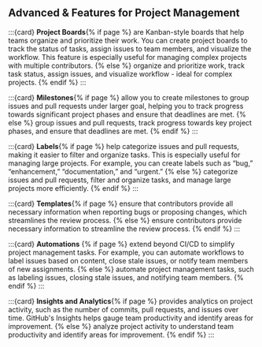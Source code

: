 ## Advanced <i class="fab fa-github"></i>&<i class="fab fa-gitlab"></i> Features for Project Management

:::{card}
**Project Boards**{% if page %}
are Kanban-style boards that help teams organize and prioritize their work. 
You can create project boards to track the status of tasks, assign issues to team members, and visualize the workflow. 
This feature is especially useful for managing complex projects with multiple contributors.
{% else %}
organize and prioritize work, track task status, assign issues, and visualize workflow - ideal for complex projects.
{% endif %}
:::

:::{card}
**Milestones**{% if page %}
allow you to create milestones to group issues and pull requests under larger goal, helping you to track progress towards significant project phases and ensure that deadlines are met.
{% else %}
group issues and pull requests, track progress towards key project phases, and ensure that deadlines are met.
{% endif %}
:::

:::{card}
**Labels**{% if page %}
help categorize issues and pull requests, making it easier to filter and organize tasks. This is especially useful for managing large projects. 
For example, you can create labels such as “bug,” “enhancement,” “documentation,” and “urgent.”
{% else %}
categorize issues and pull requests, filter and organize tasks, and manage large projects more efficiently.
{% endif %}
:::

:::{card}
**Templates**{% if page %}
ensure that contributors provide all necessary information when reporting bugs or proposing changes, which streamlines the review process.
{% else %}
ensure contributors provide necessary information to streamline the review process.
{% endif %}
:::

:::{card}
**Automations** {% if page %}
extend beyond CI/CD to simplify project management tasks.
For example, you can automate workflows to label issues based on content, close stale issues, or notify team members of new assignments.
{% else %}
automate project management tasks, such as labeling issues, closing stale issues, and notifying team members.
{% endif %}
:::

:::{card}
**Insights and Analytics**{% if page %}
provides analytics on project activity, such as the number of commits, pull requests, and issues over time.
GitHub's Insights helps gauge team productivity and identify areas for improvement.
{% else %}
analyze project activity to understand team productivity and identify areas for improvement.
{% endif %}
:::
